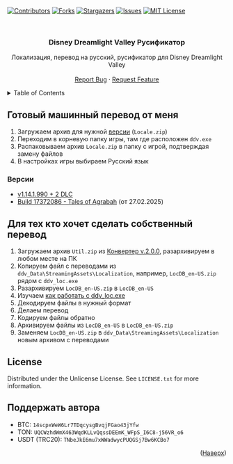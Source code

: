 <a id="readme-top"></a>

[![Contributors][contributors-shield]][contributors-url]
[![Forks][forks-shield]][forks-url]
[![Stargazers][stars-shield]][stars-url]
[![Issues][issues-shield]][issues-url]
[![MIT License][license-shield]][license-url]

<br />
<div align="center">
  <h3 align="center">Disney Dreamlight Valley Русификатор</h3>

  <p align="center">
    Локализация, перевод на русский, русификатор для Disney Dreamlight Valley 
    <br />
    <br />
    <a href="https://github.com/bombibanena/DreamLightValley-Localization/issues/new?labels=bug">Report Bug</a>
    &middot;
    <a href="https://github.com/bombibanena/DreamLightValley-Localization/issues/new?labels=enhancement">Request Feature</a>
  </p>
</div>


<details>
  <summary>Table of Contents</summary>
  <ol>
    <li>
      <a href="#готовый-машинный-перевод-от-меня">Готовый машинный перевод от меня</a>
      <ul>
        <li><a href="#версии">Версии</a></li>
      </ul>
    </li>
    <li>
      <a href="#для-тех-кто-хочет-сделать-собственный-перевод">Для тех кто хочет сделать собственный перевод</a>
    </li>
    <li><a href="#license">License</a></li>
    <li><a href="#поддержать-автора">Поддержать автора</a></li>
  </ol>
</details>

## Готовый машинный перевод от меня

1. Загружаем архив для нужной [версии](#версии) (`Locale.zip`)
2. Переходим в корневую папку игры, там где расположен `ddv.exe`
3. Распаковываем архив `Locale.zip` в папку с игрой, подтверждая замену файлов
4. В настройках игры выбираем Русский язык

### Версии

- [v1.14.1.990 + 2 DLC](https://github.com/bombibanena/DreamLightValley-Localization/releases/tag/v.2.0.0-v1.14.1.990%2B2DLC)
- [Build 17372086 - Tales of Agrabah](https://github.com/bombibanena/DreamLightValley-Localization/releases/tag/v.1.0.0-Build-17372086) (от 27.02.2025)


## Для тех кто хочет сделать собственный перевод

1. Загружаем архив `Util.zip` из [Конвертер v.2.0.0](https://github.com/bombibanena/DreamLightValley-Localization/releases/tag/v.2.0.0), разархивируем в любом месте на ПК
2. Копируем файл с переводами из `ddv_Data\StreamingAssets\Localization`, например, `LocDB_en-US.zip` рядом с `ddv_loc.exe`
3. Разархивируем `LocDB_en-US.zip` в `LocDB_en-US`
4. Изучаем [как работать с ddv_loc.exe](/apps/util/docs/ddv_loc.exe.md)
5. Декодируем файлы в нужный формат
6. Делаем перевод
7. Кодируем файлы обратно
8. Архивируем файлы из `LocDB_en-US` в `LocDB_en-US.zip`
9. Заменяем `LocDB_en-US.zip` в `ddv_Data\StreamingAssets\Localization` новым архивом с переводами


## License

Distributed under the Unlicense License. See `LICENSE.txt` for more information.


## Поддержать автора

- BTC: `14scpxWeW6Lr7TDqcysgBvqjFGao43jYfw`
- TON: `UQCWzhdWmX463WqdKLLvQqssDEEmK_WFpS_I6C8-j56VR_o6`
- USDT (TRC20): `TNbeJkE6mu7xWWadwycPUQGSj7Bw6KCBo7`

<p align="right">(<a href="#readme-top">Наверх</a>)</p>

[contributors-shield]: https://img.shields.io/github/contributors/bombibanena/DreamLightValley-Localization.svg?style=for-the-badge
[contributors-url]: https://github.com/bombibanena/DreamLightValley-Localization/graphs/contributors
[forks-shield]: https://img.shields.io/github/forks/bombibanena/DreamLightValley-Localization.svg?style=for-the-badge
[forks-url]: https://github.com/bombibanena/DreamLightValley-Localization/network/members
[stars-shield]: https://img.shields.io/github/stars/bombibanena/DreamLightValley-Localization.svg?style=for-the-badge
[stars-url]: https://github.com/bombibanena/DreamLightValley-Localization/stargazers
[issues-shield]: https://img.shields.io/github/issues/bombibanena/DreamLightValley-Localization.svg?style=for-the-badge
[issues-url]: https://github.com/bombibanena/DreamLightValley-Localization/issues
[license-shield]: https://img.shields.io/github/license/bombibanena/DreamLightValley-Localization.svg?style=for-the-badge
[license-url]: https://github.com/bombibanena/DreamLightValley-Localization/blob/master/LICENSE.txt


